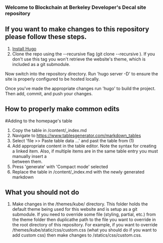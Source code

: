 ### Welcome to Blockchain at Berkeley Developer's Decal site repository

## If you want to make changes to this repository please follow these steps.

1. [Install Hugo](https://gohugo.io/getting-started/installing/)
2. Clone the repo using the --recursive flag (git clone --recursive <project url>). If you don't use this tag you won't retrieve the website's theme, which is included as a git submodule.

Now switch into the repository directory. Run 'hugo server -D' to ensure the site is properly configured to be hosted locally. 

Once you've made the appropriate changes run 'hugo' to build the project. Then add, commit, and push your changes.

## How to properly make common edits

#Adding to the homepage's table

1. Copy the table in /content/_index.md
2. Navigate to https://www.tablesgenerator.com/markdown_tables
3. Select 'file >> Paste table data ...' and past the table from (1)
4. Add appropriate content in the table editor. Note the syntax for creating a linked item. Also, if multiple items are in the same table entry you must manually insert a <br/> between them.
5. Press 'generate' with 'Compact mode' selected
6. Replace the table in /content/_index.md with the newly generated markdown

## What you should not do

1. Make changes in the /themes/kube/ directory. This folder holds the default theme being used for this website and is setup as a git submodule. If you need to override some file (styling, partial, etc.) from the theme folder then duplicathe path to the file you want to override in the root directory of this repository. For example, if you want to override /themes/kube/static/css/custom.css (what you should do if you want to add custom css) then make changes to /statics/css/custom.css. 
